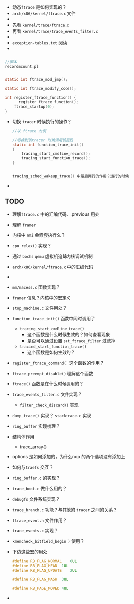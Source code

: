* 动态`ftrace` 是如何实现的？
* `arch/x86/kernel/ftrace.c` 文件
* 
* 先看 `kernel/trace/ftrace.c`
* 再看 `kernel/trace/trace_events_filter.c`
* 
* `exception-tables.txt` 阅读
* 



```c

//脚本
recordmcount.pl

```





```c

static int ftrace_mod_jmp();

static int ftrace_modify_code();

```





```c
int register_ftrace_function() {
    __register_ftrace_function();
    ftrace_startup(0);
}

```



* 切换 `tracer` 时候执行的操作？

  ```c
  //以 ftrace 为例
  
  //切换到该tracer 时候调用该函数
  static int function_trace_init()
  {
      tracing_start_cmdline_record();
      tracing_start_function_trace();
  }
  
  
  tracing_sched_wakeup_trace() 中最后两行的作用？运行的时候
  
  
  ```
  
  
  
* 







## TODO

* 理解`ftrace.c` 中的汇编代码，.previous 用处

* 理解 `framer`

* 内核中 `nmi` 会嵌套执行么？

* `cpu_relax()` 实现？

* 通过 `bochs` `qemu` 虚拟机追踪内核调试机制

* `arch/x86/kernel/ftrace.c` 中的汇编代码

* 

* `mm/macess.c` 函数实现？

* `framer` 信息？内核中的宏定义

* `stop_machine.c` 文件用处？

* `function_trace_init()` 函数中同时调用了

  * `tracing_start_cmdline_trace()` 
    * 这个函数是什么时候生效的？如何查看现象
    * 是否可以通过设置 `set_ftrace_filter` 过滤掉
  * `tracind_start_function_trace()`
    * 这个函数是如何生效的？

* `register_ftrace_command()` 这个函数的作用？

* `ftrace_preempt_disable()` 理解这个函数

* `ftrace()` 函数是在什么时候调用的？

* `trace_events_filter.c` 文件实现？

  * `filter_check_discard()` 实现

* `dump_trace()` 实现？ `stacktrace.c` 实现

* `ring_buffer` 实现梳理？

* 结构体作用

  * trace_array{}

* options 是如何添加的，为什么nop 的两个选项没有添加上

* 如何与`traefs` 交互？

* `ring_buffer.c` 的实现？

* `trace_boot.c` 做什么用的？

* `debugfs` 文件系统实现？

* `trace_branch.c` 功能？与其他的 `tracer` 之间的关系？

* `ftrace_event.h` 文件作用？

* `trace_events.c` 实现？

* `kmemcheck_bitfield_begin()` 使用？

* 下边这些宏的用处

  ```c
  #define RB_FLAG_NORMAL	0UL
  #define RB_FLAG_HEAD	1UL
  #define RB_FLAG_UPDATE	2UL
  
  #define RB_FLAG_MASK	3UL
  
  #define RB_PAGE_MOVED	4UL
  ```

* 





